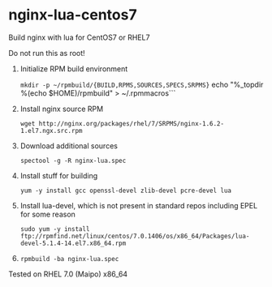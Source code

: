 nginx-lua-centos7
=================

Build nginx with lua for CentOS7 or RHEL7 

Do not run this as root!

1. Initialize RPM build environment

    ```mkdir -p ~/rpmbuild/{BUILD,RPMS,SOURCES,SPECS,SRPMS}```
    echo "%_topdir %(echo $HOME)/rpmbuild" > ~/.rpmmacros```
1. Install nginx source RPM

    ```wget http://nginx.org/packages/rhel/7/SRPMS/nginx-1.6.2-1.el7.ngx.src.rpm```

1. Download additional sources

    ```spectool -g -R nginx-lua.spec```
1. Install stuff for building

    ```yum -y install gcc openssl-devel zlib-devel pcre-devel lua```

1. Install lua-devel, which is not present in standard repos including EPEL for some reason

    ```sudo yum -y install ftp://rpmfind.net/linux/centos/7.0.1406/os/x86_64/Packages/lua-devel-5.1.4-14.el7.x86_64.rpm```
1. ```rpmbuild -ba nginx-lua.spec```


Tested on RHEL 7.0 (Maipo) x86_64

